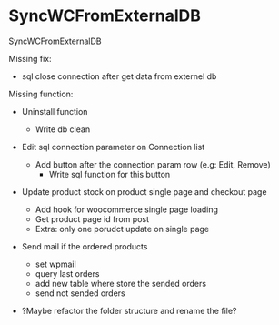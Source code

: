 # SyncWCFromExternalDB
SyncWCFromExternalDB

Missing fix: 
  - sql close connection after get data from externel db

Missing function:
  - Uninstall function
      - Write db clean

  - Edit sql connection parameter on Connection list
    - Add button after the connection param row (e.g: Edit, Remove)
        - Write sql function for this button

  - Update product stock on product single page and checkout page
    - Add hook for woocommerce single page loading
    - Get product page id from post
    - Extra: only one porudct update on single page
     
  - Send mail if the ordered products
    - set wpmail
    - query last orders
    - add new table where store the sended orders
    - send not sended orders
  
  - ?Maybe refactor the folder structure and rename the file?
  
